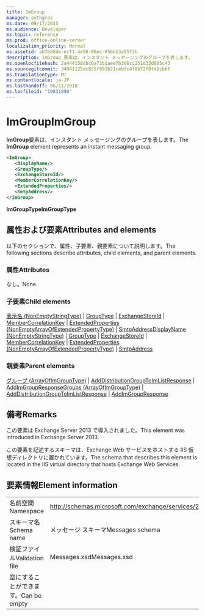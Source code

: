 ```yaml
---
title: ImGroup
manager: sethgros
ms.date: 09/17/2015
ms.audience: Developer
ms.topic: reference
ms.prod: office-online-server
localization_priority: Normal
ms.assetid: ab7b884e-ecf1-4e58-86ec-856b13a95f2b
description: ImGroup 要素は、インスタント メッセージングのグループを表します。
ms.openlocfilehash: 2a444158dbc6a73b1aee7b306cc251d33d005c43
ms.sourcegitcommit: 34041125dc8c5f993b21cebfc4f8b72f0fd2cb6f
ms.translationtype: MT
ms.contentlocale: ja-JP
ms.lasthandoff: 06/11/2018
ms.locfileid: "19831890"
---
```

# <a name="imgroup"></a><span data-ttu-id="15c9e-103">ImGroup</span><span class="sxs-lookup"><span data-stu-id="15c9e-103">ImGroup</span></span>

<span data-ttu-id="15c9e-104">**ImGroup**要素は、インスタント メッセージングのグループを表します。</span><span class="sxs-lookup"><span data-stu-id="15c9e-104">The **ImGroup** element represents an instant messaging group.</span></span> 
  
```XML
<ImGroup>
   <DisplayName/>
   <GroupType/>
   <ExchangeStoreId/>
   <MemberCorrelationKey/>
   <ExtendedProperties/>
   <SmtpAddress/>
</ImGroup>
```

 <span data-ttu-id="15c9e-105">**ImGroupType**</span><span class="sxs-lookup"><span data-stu-id="15c9e-105">**ImGroupType**</span></span>
## <a name="attributes-and-elements"></a><span data-ttu-id="15c9e-106">属性および要素</span><span class="sxs-lookup"><span data-stu-id="15c9e-106">Attributes and elements</span></span>

<span data-ttu-id="15c9e-107">以下のセクションで、属性、子要素、親要素について説明します。</span><span class="sxs-lookup"><span data-stu-id="15c9e-107">The following sections describe attributes, child elements, and parent elements.</span></span>
  
### <a name="attributes"></a><span data-ttu-id="15c9e-108">属性</span><span class="sxs-lookup"><span data-stu-id="15c9e-108">Attributes</span></span>

<span data-ttu-id="15c9e-109">なし。</span><span class="sxs-lookup"><span data-stu-id="15c9e-109">None.</span></span>
  
### <a name="child-elements"></a><span data-ttu-id="15c9e-110">子要素</span><span class="sxs-lookup"><span data-stu-id="15c9e-110">Child elements</span></span>

<span data-ttu-id="15c9e-111">[表示名 (NonEmptyStringType)](displayname-nonemptystringtype.md) | [GroupType](grouptype.md) | [ExchangeStoreId](exchangestoreid.md) | [MemberCorrelationKey](membercorrelationkey.md) | [ExtendedProperties (NonEmptyArrayOfExtendedPropertyType)](extendedproperties-nonemptyarrayofextendedpropertytype.md)  |  [SmtpAddress](smtpaddress.md)</span><span class="sxs-lookup"><span data-stu-id="15c9e-111">[DisplayName (NonEmptyStringType)](displayname-nonemptystringtype.md) | [GroupType](grouptype.md) | [ExchangeStoreId](exchangestoreid.md) | [MemberCorrelationKey](membercorrelationkey.md) | [ExtendedProperties (NonEmptyArrayOfExtendedPropertyType)](extendedproperties-nonemptyarrayofextendedpropertytype.md) | [SmtpAddress](smtpaddress.md)</span></span>
  
### <a name="parent-elements"></a><span data-ttu-id="15c9e-112">親要素</span><span class="sxs-lookup"><span data-stu-id="15c9e-112">Parent elements</span></span>

<span data-ttu-id="15c9e-113">[グループ (ArrayOfImGroupType)](groups-arrayofimgrouptype.md) | [AddDistributionGroupToImListResponse](adddistributiongrouptoimlistresponse.md) | [AddImGroupResponse](addimgroupresponse.md)</span><span class="sxs-lookup"><span data-stu-id="15c9e-113">[Groups (ArrayOfImGroupType)](groups-arrayofimgrouptype.md) | [AddDistributionGroupToImListResponse](adddistributiongrouptoimlistresponse.md) | [AddImGroupResponse](addimgroupresponse.md)</span></span>
  
## <a name="remarks"></a><span data-ttu-id="15c9e-114">備考</span><span class="sxs-lookup"><span data-stu-id="15c9e-114">Remarks</span></span>

<span data-ttu-id="15c9e-115">この要素は Exchange Server 2013 で導入されました。</span><span class="sxs-lookup"><span data-stu-id="15c9e-115">This element was introduced in Exchange Server 2013.</span></span>
  
<span data-ttu-id="15c9e-116">この要素を記述するスキーマは、Exchange Web サービスをホストする IIS 仮想ディレクトリに置かれています。</span><span class="sxs-lookup"><span data-stu-id="15c9e-116">The schema that describes this element is located in the IIS virtual directory that hosts Exchange Web Services.</span></span>
  
## <a name="element-information"></a><span data-ttu-id="15c9e-117">要素情報</span><span class="sxs-lookup"><span data-stu-id="15c9e-117">Element information</span></span>

|||
|:-----|:-----|
|<span data-ttu-id="15c9e-118">名前空間</span><span class="sxs-lookup"><span data-stu-id="15c9e-118">Namespace</span></span>  <br/> |http://schemas.microsoft.com/exchange/services/2006/messages  <br/> |
|<span data-ttu-id="15c9e-119">スキーマ名</span><span class="sxs-lookup"><span data-stu-id="15c9e-119">Schema name</span></span>  <br/> |<span data-ttu-id="15c9e-120">メッセージ スキーマ</span><span class="sxs-lookup"><span data-stu-id="15c9e-120">Messages schema</span></span>  <br/> |
|<span data-ttu-id="15c9e-121">検証ファイル</span><span class="sxs-lookup"><span data-stu-id="15c9e-121">Validation file</span></span>  <br/> |<span data-ttu-id="15c9e-122">Messages.xsd</span><span class="sxs-lookup"><span data-stu-id="15c9e-122">Messages.xsd</span></span>  <br/> |
|<span data-ttu-id="15c9e-123">空にすることができます。</span><span class="sxs-lookup"><span data-stu-id="15c9e-123">Can be empty</span></span>  <br/> ||
   

